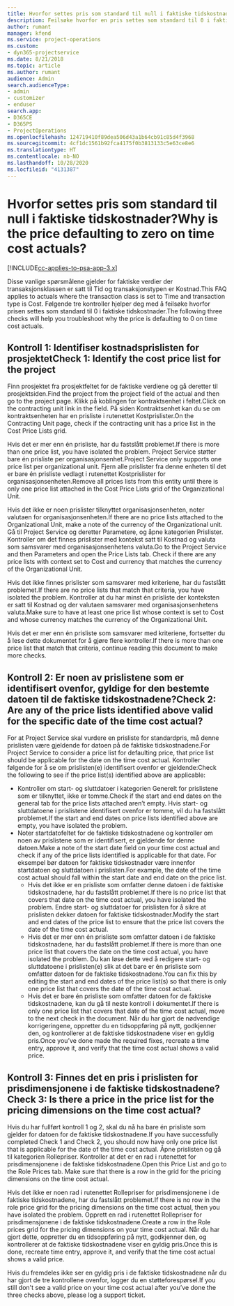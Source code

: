 ```yaml
---
title: Hvorfor settes pris som standard til null i faktiske tidskostnader?
description: Feilsøke hvorfor en pris settes som standard til 0 i faktiske tidskostnader.
author: rumant
manager: kfend
ms.service: project-operations
ms.custom:
- dyn365-projectservice
ms.date: 8/21/2018
ms.topic: article
ms.author: rumant
audience: Admin
search.audienceType:
- admin
- customizer
- enduser
search.app:
- D365CE
- D365PS
- ProjectOperations
ms.openlocfilehash: 124719410f89dea506d43a1b64cb91c85d4f3968
ms.sourcegitcommit: 4cf1dc1561b92fca4175f0b3813133c5e63ce8e6
ms.translationtype: HT
ms.contentlocale: nb-NO
ms.lasthandoff: 10/28/2020
ms.locfileid: "4131387"
---
```

# <a name="why-is-the-price-defaulting-to-zero-on-time-cost-actuals"></a><span data-ttu-id="61dc7-103">Hvorfor settes pris som standard til null i faktiske tidskostnader?</span><span class="sxs-lookup"><span data-stu-id="61dc7-103">Why is the price defaulting to zero on time cost actuals?</span></span>

[!INCLUDE[cc-applies-to-psa-app-3.x](../includes/cc-applies-to-psa-app-3x.md)]

<span data-ttu-id="61dc7-104">Disse vanlige spørsmålene gjelder for faktiske verdier der transaksjonsklassen er satt til Tid og transaksjonstypen er Kostnad.</span><span class="sxs-lookup"><span data-stu-id="61dc7-104">This FAQ applies to actuals where the transaction class is set to Time and transaction type is Cost.</span></span> <span data-ttu-id="61dc7-105">Følgende tre kontroller hjelper deg med å feilsøke hvorfor prisen settes som standard til 0 i faktiske tidskostnader.</span><span class="sxs-lookup"><span data-stu-id="61dc7-105">The following three checks will help you troubleshoot why the price is defaulting to 0 on time cost actuals.</span></span>
 
## <a name="check-1-identify-the-cost-price-list-for-the-project"></a><span data-ttu-id="61dc7-106">Kontroll 1: Identifiser kostnadsprislisten for prosjektet</span><span class="sxs-lookup"><span data-stu-id="61dc7-106">Check 1: Identify the cost price list for the project</span></span>

<span data-ttu-id="61dc7-107">Finn prosjektet fra prosjektfeltet for de faktiske verdiene og gå deretter til prosjektsiden.</span><span class="sxs-lookup"><span data-stu-id="61dc7-107">Find the project from the project field of the actual and then go to the project page.</span></span> <span data-ttu-id="61dc7-108">Klikk på koblingen for kontraktsenhet i feltet.</span><span class="sxs-lookup"><span data-stu-id="61dc7-108">Click on the contracting unit link in the field.</span></span> <span data-ttu-id="61dc7-109">På siden Kontraktsenhet kan du se om kontraktsenheten har en prisliste i rutenettet Kostprislister.</span><span class="sxs-lookup"><span data-stu-id="61dc7-109">On the Contracting Unit page, check if the contracting unit has a price list in the Cost Price Lists grid.</span></span>

<span data-ttu-id="61dc7-110">Hvis det er mer enn én prisliste, har du fastslått problemet.</span><span class="sxs-lookup"><span data-stu-id="61dc7-110">If there is more than one price list, you have isolated the problem.</span></span> <span data-ttu-id="61dc7-111">Project Service støtter bare én prisliste per organisasjonsenhet.</span><span class="sxs-lookup"><span data-stu-id="61dc7-111">Project Service only supports one price list per organizational unit.</span></span> <span data-ttu-id="61dc7-112">Fjern alle prislister fra denne enheten til det er bare én prisliste vedlagt i rutenettet Kostprislister for organisasjonsenheten.</span><span class="sxs-lookup"><span data-stu-id="61dc7-112">Remove all prices lists from this entity until there is only one price list attached in the Cost Price Lists grid of the Organizational Unit.</span></span>

<span data-ttu-id="61dc7-113">Hvis det ikke er noen prislister tilknyttet organisasjonsenheten, noter valutaen for organisasjonsenheten.</span><span class="sxs-lookup"><span data-stu-id="61dc7-113">If there are no price lists attached to the Organizational Unit, make a note of the currency of the Organizational unit.</span></span> <span data-ttu-id="61dc7-114">Gå til Project Service og deretter Parametere, og åpne kategorien Prislister. Kontroller om det finnes prislister med kontekst satt til Kostnad og valuta som samsvarer med organisasjonsenhetens valuta.</span><span class="sxs-lookup"><span data-stu-id="61dc7-114">Go to the Project Service and then Parameters and open the Price Lists tab. Check if there are any price lists with context set to Cost and currency that matches the currency of the Organizational Unit.</span></span>
 
<span data-ttu-id="61dc7-115">Hvis det ikke finnes prislister som samsvarer med kriteriene, har du fastslått problemet.</span><span class="sxs-lookup"><span data-stu-id="61dc7-115">If there are no price lists that match that criteria, you have isolated the problem.</span></span> <span data-ttu-id="61dc7-116">Kontroller at du har minst én prisliste der konteksten er satt til Kostnad og der valutaen samsvarer med organisasjonsenhetens valuta.</span><span class="sxs-lookup"><span data-stu-id="61dc7-116">Make sure to have at least one price list whose context is set to Cost and whose currency matches the currency of the Organizational Unit.</span></span>

<span data-ttu-id="61dc7-117">Hvis det er mer enn én prisliste som samsvarer med kriteriene, fortsetter du å lese dette dokumentet for å gjøre flere kontroller.</span><span class="sxs-lookup"><span data-stu-id="61dc7-117">If there is more than one price list that match that criteria, continue reading this document to make more checks.</span></span>

## <a name="check-2-are-any-of-the-price-lists-identified-above-valid-for-the-specific-date-of-the-time-cost-actual"></a><span data-ttu-id="61dc7-118">Kontroll 2: Er noen av prislistene som er identifisert ovenfor, gyldige for den bestemte datoen til de faktiske tidskostnadene?</span><span class="sxs-lookup"><span data-stu-id="61dc7-118">Check 2: Are any of the price lists identified above valid for the specific date of the time cost actual?</span></span>

<span data-ttu-id="61dc7-119">For at Project Service skal vurdere en prisliste for standardpris, må denne prislisten være gjeldende for datoen på de faktiske tidskostnadene.</span><span class="sxs-lookup"><span data-stu-id="61dc7-119">For Project Service to consider a price list for defaulting price, that price list should be applicable for the date on the time cost actual.</span></span> <span data-ttu-id="61dc7-120">Kontroller følgende for å se om prislisten(e) identifisert ovenfor er gjeldende:</span><span class="sxs-lookup"><span data-stu-id="61dc7-120">Check the following to see if the price list(s) identified above are applicable:</span></span>

- <span data-ttu-id="61dc7-121">Kontroller om start- og sluttdatoer i kategorien Generelt for prislistene som er tilknyttet, ikke er tomme.</span><span class="sxs-lookup"><span data-stu-id="61dc7-121">Check if the start and end dates on the general tab for the price lists attached aren’t empty.</span></span> <span data-ttu-id="61dc7-122">Hvis start- og sluttdatoene i prislistene identifisert ovenfor er tomme, vil du ha fastslått problemet.</span><span class="sxs-lookup"><span data-stu-id="61dc7-122">If the start and end dates on price lists identified above are empty, you have isolated the problem.</span></span> 
- <span data-ttu-id="61dc7-123">Noter startdatofeltet for de faktiske tidskostnadene og kontroller om noen av prislistene som er identifisert, er gjeldende for denne datoen.</span><span class="sxs-lookup"><span data-stu-id="61dc7-123">Make a note of the start date field on your time cost actual and check if any of the price lists identified is applicable for that date.</span></span> <span data-ttu-id="61dc7-124">For eksempel bør datoen for faktiske tidskostnader være innenfor startdatoen og sluttdatoen i prislisten.</span><span class="sxs-lookup"><span data-stu-id="61dc7-124">For example, the date of the time cost actual should fall within the start date and end date on the price list.</span></span> 
    - <span data-ttu-id="61dc7-125">Hvis det ikke er en prisliste som omfatter denne datoen i de faktiske tidskostnadene, har du fastslått problemet.</span><span class="sxs-lookup"><span data-stu-id="61dc7-125">If there is no price list that covers that date on the time cost actual, you have isolated the problem.</span></span> <span data-ttu-id="61dc7-126">Endre start- og sluttdatoer for prislisten for å sikre at prislisten dekker datoen for faktiske tidskostnader.</span><span class="sxs-lookup"><span data-stu-id="61dc7-126">Modify the start and end dates of the price list to ensure that the price list covers the date of the time cost actual.</span></span> 
    - <span data-ttu-id="61dc7-127">Hvis det er mer enn én prisliste som omfatter datoen i de faktiske tidskostnadene, har du fastslått problemet.</span><span class="sxs-lookup"><span data-stu-id="61dc7-127">If there is more than one price list that covers the date on the time cost actual, you have isolated the problem.</span></span> <span data-ttu-id="61dc7-128">Du kan løse dette ved å redigere start- og sluttdatoene i prislisten(e) slik at det bare er én prisliste som omfatter datoen for de faktiske tidskostnadene.</span><span class="sxs-lookup"><span data-stu-id="61dc7-128">You can fix this by editing the start and end dates of the price list(s) so that there is only one price list that covers the date of the time cost actual.</span></span> 
    - <span data-ttu-id="61dc7-129">Hvis det er bare én prisliste som omfatter datoen for de faktiske tidskostnadene, kan du gå til neste kontroll i dokumentet.</span><span class="sxs-lookup"><span data-stu-id="61dc7-129">If there is only one price list that covers that date of the time cost actual, move to the next check in the document.</span></span>
<span data-ttu-id="61dc7-130">Når du har gjort de nødvendige korrigeringene, oppretter du en tidsoppføring på nytt, godkjenner den, og kontrollerer at de faktiske tidskostnadene viser en gyldig pris.</span><span class="sxs-lookup"><span data-stu-id="61dc7-130">Once you’ve done made the required fixes, recreate a time entry, approve it, and verify that the time cost actual shows a valid price.</span></span>

## <a name="check-3-is-there-a-price-in-the-price-list-for-the-pricing-dimensions-on-the-time-cost-actual"></a><span data-ttu-id="61dc7-131">Kontroll 3: Finnes det en pris i prislisten for prisdimensjonene i de faktiske tidskostnadene?</span><span class="sxs-lookup"><span data-stu-id="61dc7-131">Check 3: Is there a price in the price list for the pricing dimensions on the time cost actual?</span></span>

<span data-ttu-id="61dc7-132">Hvis du har fullført kontroll 1 og 2, skal du nå ha bare én prisliste som gjelder for datoen for de faktiske tidskostnadene.</span><span class="sxs-lookup"><span data-stu-id="61dc7-132">If you have successfully completed Check 1 and Check 2, you should now have only one price list that is applicable for the date of the time cost actual.</span></span> <span data-ttu-id="61dc7-133">Åpne prislisten og gå til kategorien Rollepriser. Kontroller at det er en rad i rutenettet for prisdimensjonene i de faktiske tidskostnadene.</span><span class="sxs-lookup"><span data-stu-id="61dc7-133">Open this Price List and go to the Role Prices tab. Make sure that there is a row in the grid for the pricing dimensions on the time cost actual.</span></span>

<span data-ttu-id="61dc7-134">Hvis det ikke er noen rad i rutenettet Rollepriser for prisdimensjonene i de faktiske tidskostnadene, har du fastslått problemet.</span><span class="sxs-lookup"><span data-stu-id="61dc7-134">If there is no row in the role price grid for the pricing dimensions on the time cost actual, then you have isolated the problem.</span></span> <span data-ttu-id="61dc7-135">Opprett en rad i rutenettet Rollepriser for prisdimensjonene i de faktiske tidskostnadene.</span><span class="sxs-lookup"><span data-stu-id="61dc7-135">Create a row in the Role prices grid for the pricing dimensions on your time cost actual.</span></span> <span data-ttu-id="61dc7-136">Når du har gjort dette, oppretter du en tidsoppføring på nytt, godkjenner den, og kontrollerer at de faktiske tidskostnadene viser en gyldig pris.</span><span class="sxs-lookup"><span data-stu-id="61dc7-136">Once this is done, recreate time entry, approve it, and verify that the time cost actual shows a valid price.</span></span>
 
<span data-ttu-id="61dc7-137">Hvis du fremdeles ikke ser en gyldig pris i de faktiske tidskostnadene når du har gjort de tre kontrollene ovenfor, logger du en støtteforespørsel.</span><span class="sxs-lookup"><span data-stu-id="61dc7-137">If you still don't see a valid price on your time cost actual after you’ve done the three checks above, please log a support ticket.</span></span>



